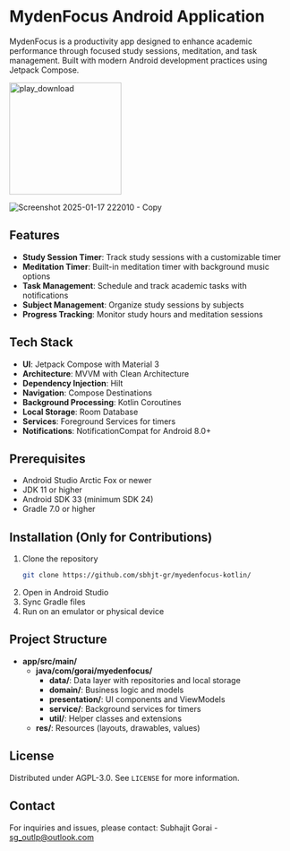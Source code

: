 # MydenFocus Android Application

MydenFocus is a productivity app designed to enhance academic performance through focused study sessions, meditation, and task management. Built with modern Android development practices using Jetpack Compose.

<a href="https://play.google.com/store/apps/details?id=com.gorai.myedenfocus">
  <img src="https://github.com/user-attachments/assets/bdc18fc5-5a99-410c-b383-eaf9c737176e" alt="play_download" width="200"/>
</a>

<br>

![Screenshot 2025-01-17 222010 - Copy](https://github.com/user-attachments/assets/8c6b43bf-119d-4300-be75-af1f9140555c)

## Features

- **Study Session Timer**: Track study sessions with a customizable timer
- **Meditation Timer**: Built-in meditation timer with background music options
- **Task Management**: Schedule and track academic tasks with notifications
- **Subject Management**: Organize study sessions by subjects
- **Progress Tracking**: Monitor study hours and meditation sessions

## Tech Stack

- **UI**: Jetpack Compose with Material 3
- **Architecture**: MVVM with Clean Architecture
- **Dependency Injection**: Hilt
- **Navigation**: Compose Destinations
- **Background Processing**: Kotlin Coroutines
- **Local Storage**: Room Database
- **Services**: Foreground Services for timers
- **Notifications**: NotificationCompat for Android 8.0+

## Prerequisites

- Android Studio Arctic Fox or newer
- JDK 11 or higher
- Android SDK 33 (minimum SDK 24)
- Gradle 7.0 or higher

## Installation (Only for Contributions)

1. Clone the repository
   ```sh
   git clone https://github.com/sbhjt-gr/myedenfocus-kotlin/
   ```
2. Open in Android Studio
3. Sync Gradle files
4. Run on an emulator or physical device

## Project Structure

- **app/src/main/**
  - **java/com/gorai/myedenfocus/**
    - **data/**: Data layer with repositories and local storage
    - **domain/**: Business logic and models
    - **presentation/**: UI components and ViewModels
    - **service/**: Background services for timers
    - **util/**: Helper classes and extensions
  - **res/**: Resources (layouts, drawables, values)

## License

Distributed under AGPL-3.0. See `LICENSE` for more information.

## Contact

For inquiries and issues, please contact:
Subhajit Gorai - [sg_outlp@outlook.com](mailto:sg_outlp@outlook.com)
